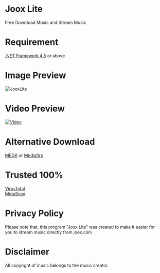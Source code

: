 # Joox Lite
Free Download Music and Stream Music

# Requirement
[.NET Framework 4.5](https://www.microsoft.com/en-us/download/details.aspx?id=30653) or above

# Image Preview
![JooxLite](https://image.prntscr.com/image/S1efoKZ4SfWPNmTSKRn7zA.png)

# Video Preview
[![Video](https://img.youtube.com/vi/zfLGuKPO6m0/0.jpg)](https://www.youtube.com/watch?v=zfLGuKPO6m0)

# Alternative Download
[MEGA](https://mega.nz/#!TFMWwK7T!WjH3MrUdB45WzneWh6S2UqHC3H4z9Zg5AejFRHKDuCo) or [Mediafire](https://www.mediafire.com/file/4h355qq9mz24ltn/Joox_Lite.exe/file)

# Trusted 100%
[VirusTotal](https://www.virustotal.com/#/file/edf44497e55c9ad2462ce79134793fbd0cf4217b48e31e0a6abeb4815a86cb2e/detection)
<br>[MetaScan](https://metadefender.opswat.com/results#!/file/bzE4MTIwNkJKN1dKZy1xSXk0U3lWVzFsLTlMeTQ/regular/overview)

# Privacy Policy
Please note that, this program "Joox Lite" was created to make it easier for you to stream music directly from joox.com

# Disclaimer
All copyright of music belongs to the music creator.
